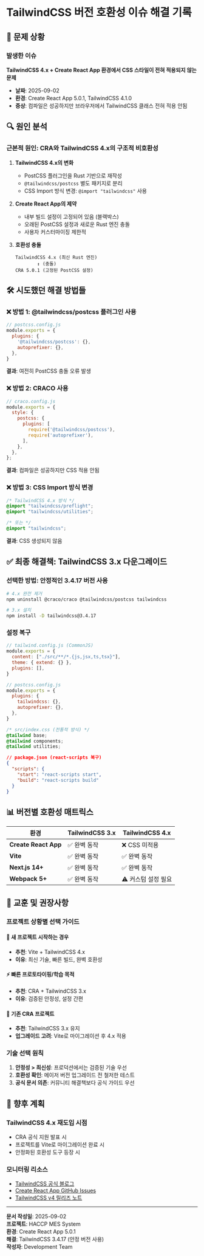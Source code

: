 # TailwindCSS 버전 호환성 이슈 해결 기록

## 🚨 문제 상황

### 발생한 이슈
**TailwindCSS 4.x + Create React App 환경에서 CSS 스타일이 전혀 적용되지 않는 문제**

- **날짜**: 2025-09-02
- **환경**: Create React App 5.0.1, TailwindCSS 4.1.0
- **증상**: 컴파일은 성공하지만 브라우저에서 TailwindCSS 클래스 전혀 적용 안됨

## 🔍 원인 분석

### 근본적 원인: CRA와 TailwindCSS 4.x의 구조적 비호환성

1. **TailwindCSS 4.x의 변화**
   - PostCSS 플러그인을 Rust 기반으로 재작성
   - `@tailwindcss/postcss` 별도 패키지로 분리
   - CSS Import 방식 변경: `@import "tailwindcss"` 사용

2. **Create React App의 제약**
   - 내부 빌드 설정이 고정되어 있음 (블랙박스)
   - 오래된 PostCSS 설정과 새로운 Rust 엔진 충돌
   - 사용자 커스터마이징 제한적

3. **호환성 충돌**
   ```
   TailwindCSS 4.x (최신 Rust 엔진)
           ↕ (충돌)
   CRA 5.0.1 (고정된 PostCSS 설정)
   ```

## 🛠️ 시도했던 해결 방법들

### ❌ 방법 1: @tailwindcss/postcss 플러그인 사용
```javascript
// postcss.config.js
module.exports = {
  plugins: {
    '@tailwindcss/postcss': {},
    autoprefixer: {},
  },
}
```
**결과**: 여전히 PostCSS 충돌 오류 발생

### ❌ 방법 2: CRACO 사용
```javascript
// craco.config.js
module.exports = {
  style: {
    postcss: {
      plugins: [
        require('@tailwindcss/postcss'),
        require('autoprefixer'),
      ],
    },
  },
};
```
**결과**: 컴파일은 성공하지만 CSS 적용 안됨

### ❌ 방법 3: CSS Import 방식 변경
```css
/* TailwindCSS 4.x 방식 */
@import "tailwindcss/preflight";
@import "tailwindcss/utilities";

/* 또는 */
@import "tailwindcss";
```
**결과**: CSS 생성되지 않음

## ✅ 최종 해결책: TailwindCSS 3.x 다운그레이드

### 선택한 방법: 안정적인 3.4.17 버전 사용

```bash
# 4.x 완전 제거
npm uninstall @craco/craco @tailwindcss/postcss tailwindcss

# 3.x 설치
npm install -D tailwindcss@3.4.17
```

### 설정 복구
```javascript
// tailwind.config.js (CommonJS)
module.exports = {
  content: ["./src/**/*.{js,jsx,ts,tsx}"],
  theme: { extend: {} },
  plugins: [],
}

// postcss.config.js
module.exports = {
  plugins: {
    tailwindcss: {},
    autoprefixer: {},
  },
}
```

```css
/* src/index.css (전통적 방식) */
@tailwind base;
@tailwind components;  
@tailwind utilities;
```

```json
// package.json (react-scripts 복구)
{
  "scripts": {
    "start": "react-scripts start",
    "build": "react-scripts build"
  }
}
```

## 📊 버전별 호환성 매트릭스

| 환경 | TailwindCSS 3.x | TailwindCSS 4.x |
|------|----------------|-----------------|
| **Create React App** | ✅ 완벽 동작 | ❌ CSS 미적용 |
| **Vite** | ✅ 완벽 동작 | ✅ 완벽 동작 |
| **Next.js 14+** | ✅ 완벽 동작 | ✅ 완벽 동작 |
| **Webpack 5+** | ✅ 완벽 동작 | ⚠️ 커스텀 설정 필요 |

## 🎯 교훈 및 권장사항

### 프로젝트 상황별 선택 가이드

#### 🚀 **새 프로젝트 시작하는 경우**
- **추천**: Vite + TailwindCSS 4.x
- **이유**: 최신 기술, 빠른 빌드, 완벽 호환성

#### ⚡ **빠른 프로토타이핑/학습 목적**
- **추천**: CRA + TailwindCSS 3.x
- **이유**: 검증된 안정성, 설정 간편

#### 🏢 **기존 CRA 프로젝트**
- **추천**: TailwindCSS 3.x 유지
- **업그레이드 고려**: Vite로 마이그레이션 후 4.x 적용

### 기술 선택 원칙
1. **안정성 > 최신성**: 프로덕션에서는 검증된 기술 우선
2. **호환성 확인**: 메이저 버전 업그레이드 전 철저한 테스트
3. **공식 문서 의존**: 커뮤니티 해결책보다 공식 가이드 우선

## 🔮 향후 계획

### TailwindCSS 4.x 재도입 시점
- CRA 공식 지원 발표 시
- 프로젝트를 Vite로 마이그레이션 완료 시
- 안정화된 호환성 도구 등장 시

### 모니터링 리소스
- [TailwindCSS 공식 블로그](https://tailwindcss.com/blog)
- [Create React App GitHub Issues](https://github.com/facebook/create-react-app/issues)
- [TailwindCSS v4 릴리즈 노트](https://github.com/tailwindlabs/tailwindcss/releases)

---

**문서 작성일**: 2025-09-02  
**프로젝트**: HACCP MES System  
**환경**: Create React App 5.0.1  
**해결**: TailwindCSS 3.4.17 (안정 버전 사용)  
**작성자**: Development Team